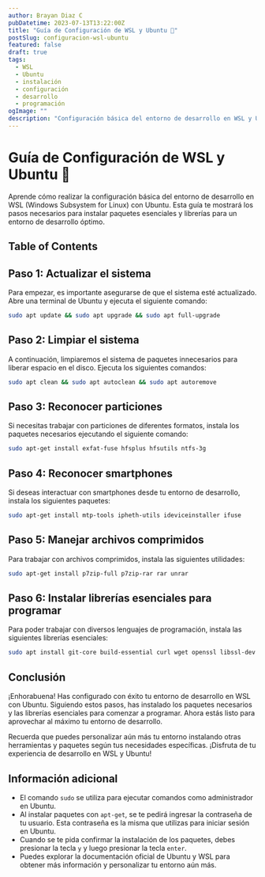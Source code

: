 ```yaml
---
author: Brayan Diaz C
pubDatetime: 2023-07-13T13:22:00Z
title: "Guía de Configuración de WSL y Ubuntu 🚀"
postSlug: configuracion-wsl-ubuntu
featured: false
draft: true
tags:
  - WSL
  - Ubuntu
  - instalación
  - configuración
  - desarrollo
  - programación
ogImage: ""
description: "Configuración básica del entorno de desarrollo en WSL y Ubuntu: instala paquetes y librerías esenciales."
---
```


# Guía de Configuración de WSL y Ubuntu 🚀

Aprende cómo realizar la configuración básica del entorno de desarrollo en WSL (Windows Subsystem for Linux) con Ubuntu. Esta guía te mostrará los pasos necesarios para instalar paquetes esenciales y librerías para un entorno de desarrollo óptimo.

## Table of Contents

## Paso 1: Actualizar el sistema

Para empezar, es importante asegurarse de que el sistema esté actualizado. Abre una terminal de Ubuntu y ejecuta el siguiente comando:

```bash
sudo apt update && sudo apt upgrade && sudo apt full-upgrade
```

## Paso 2: Limpiar el sistema

A continuación, limpiaremos el sistema de paquetes innecesarios para liberar espacio en el disco. Ejecuta los siguientes comandos:

```bash
sudo apt clean && sudo apt autoclean && sudo apt autoremove
```

## Paso 3: Reconocer particiones

Si necesitas trabajar con particiones de diferentes formatos, instala los paquetes necesarios ejecutando el siguiente comando:

```bash
sudo apt-get install exfat-fuse hfsplus hfsutils ntfs-3g
```

## Paso 4: Reconocer smartphones

Si deseas interactuar con smartphones desde tu entorno de desarrollo, instala los siguientes paquetes:

```bash
sudo apt-get install mtp-tools ipheth-utils ideviceinstaller ifuse
```

## Paso 5: Manejar archivos comprimidos

Para trabajar con archivos comprimidos, instala las siguientes utilidades:

```bash
sudo apt-get install p7zip-full p7zip-rar rar unrar
```

## Paso 6: Instalar librerías esenciales para programar

Para poder trabajar con diversos lenguajes de programación, instala las siguientes librerías esenciales:

```bash
sudo apt install git-core build-essential curl wget openssl libssl-dev libreadline-dev dirmngr zlib1g-dev libmagickwand-dev imagemagick-6.q16 libffi-dev libpq-dev cmake libwebp-dev libyaml-dev libsqlite3-dev sqlite3 libxml2-dev libxslt1-dev software-properties-common libcurl4-openssl-dev
```

## Conclusión

¡Enhorabuena! Has configurado con éxito tu entorno de desarrollo en WSL con Ubuntu. Siguiendo estos pasos, has instalado los paquetes necesarios y las librerías esenciales para comenzar a programar. Ahora estás listo para aprovechar al máximo tu entorno de desarrollo.

Recuerda que puedes personalizar aún más tu entorno instalando otras herramientas y paquetes según tus necesidades específicas. ¡Disfruta de tu experiencia de desarrollo en WSL y Ubuntu!

## Información adicional

- El comando `sudo` se utiliza para ejecutar comandos como administrador en Ubuntu.
- Al instalar paquetes con `apt-get`, se te pedirá ingresar la contraseña de tu usuario. Esta contraseña es la misma que utilizas para iniciar sesión en Ubuntu.
- Cuando se te pida confirmar la instalación de los paquetes, debes presionar la tecla `y` y luego presionar la tecla `enter`.
- Puedes explorar la documentación oficial de Ubuntu y WSL para obtener más información y personalizar tu entorno aún más.
